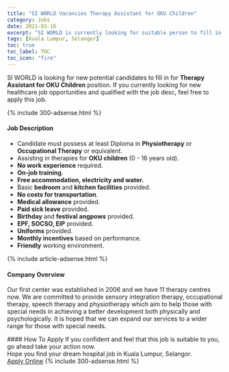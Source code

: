 ```yaml
---
title: "SI WORLD Vacancies Therapy Assistant for OKU Children" 
category: Jobs 
date: 2021-03-16 
excerpt: "SI WORLD is currently looking for suitable person to fill in the Therapy Assistant for OKU Children which positioned at Kuala Lumpur, Selangor" 
tags: [Kuala Lumpur, Selangor] 
toc: true 
toc_label: TOC 
toc_icon: "fire" 
--- 
```


<p>SI WORLD is looking for new potential candidates to fill in for <b>Therapy Assistant for OKU Children</b> position. If you currently looking for new healthcare job opportunities and qualified with the job desc, feel free to apply this job.
</p>{% include 300-adsense.html %} 
<div><div><h4>Job Description</h4></div><div><div><span><div><ul><li>Candidate must possess at least Diploma in <strong>Physiotherapy</strong> or <strong>Occupational Therapy</strong> or equivalent.</li><li>Assisting in therapies for <strong>OKU children</strong> (0 - 16 years old).</li><li><strong>No work experience</strong> required.</li><li><strong>On-job training</strong>.</li><li><strong>Free accommodation, electricity and water.</strong></li><li>Basic <strong>bedroom </strong>and <strong>kitchen facilities</strong> provided.</li><li><strong>No costs for transportation</strong>.</li><li><strong>Medical allowance</strong> provided.</li><li><strong>Paid sick leave</strong> provided.</li><li><strong>Birthday</strong> and <strong>festival angpows</strong> provided.</li><li><strong>EPF, SOCSO, EIP</strong> provided.</li><li><strong>Uniforms</strong> provided.</li><li><strong>Monthly incentives</strong> based on performance.</li><li><strong>Friendly</strong> working environment.</li></ul></div></span></div></div></div> 
{% include article-adsense.html %} 
<div><div><h4>Company Overview</h4></div><div><div><span><div><p>Our first center was established in 2006 and we have 11 therapy centres now. We are committed to provide sensory integration therapy, occupational therapy, speech therapy and physiotherapy which aim to help those with special needs in achieving a better development both physically and psychologically.&#160;It is hoped that we can expand our services to a wider range for those with special needs.</p></div></span></div></div></div> 
#### How To Apply 
If you confident and feel that this job is suitable to you, go ahead take your action now. <br/> 
Hope you find your dream hospital job in Kuala Lumpur, Selangor. <br/> 
<a href="https://www.jobstreet.com.my/en/job/therapy-assistant-for-oku-children-4493087?jobId=jobstreet-my-job-4493087" class="btn btn--warning" target="_blank" rel="nofollow noopenner">Apply Online</a> 
{% include 300-adsense.html %} 